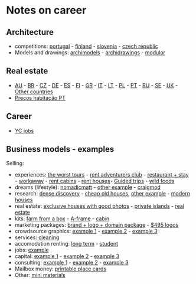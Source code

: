 # Notes on career

## Architecture

- competitions: [portugal](http://encomenda.oasrs.org/concursos) - [finland](https://www.safa.fi/en/architectural-competitions-in-finland/) - [slovenia](https://www.zaps.si/index.php?m_id=natecaji_aktualni) - [czech republic](https://cceamoba.cz/en)
- Models and drawings: [archimodels](https://archimodels.tumblr.com/) - [archidrawings](https://archidrawings.tumblr.com/) - [modulor](https://www.modulor.de/en/)

## Real estate

- [AU](https://www.realestate.com.au/buy) - [BR](https://www.zapimoveis.com.br/) - [CZ](https://www.sreality.cz/) - [DE](https://www.immobilienscout24.de/) - [ES](https://www.idealista.com/) - [FI](https://www.etuovi.com/) - [GR](https://en.spitogatos.gr/) - [IT](https://www.idealista.it/) - [LT](https://www.remax.lt/) - [PL](https://www.otodom.pl/) - [PT](https://www.idealista.pt/) - [RU](https://www.cian.ru/) - [SE](https://www.hemnet.se/) - [UK](https://www.rightmove.co.uk/) - [Other countries](https://www.similarweb.com/pt/top-websites/category/business-and-consumer-services/real-estate/)
- [Preços habitação PT](https://www.idealista.pt/media/relatorios-preco-habitacao/)

## Career

- [YC jobs](www.ycombinator.com/companies)

## Business models - examples

Selling:

- experiences: [the worst tours](https://theworsttours.weebly.com/) - [rent adventurers club](https://www.unchartedbooks.com/adventurers-club.php) - [restaurant + stay](https://www.brushlandeatinghouse.com/) - [workaway](https://www.workaway.info/) - [rent cabins](https://www.cabinscape.com/) - [rent houses](https://www.silentliving.pt/)- [Guided trips](https://andrewskurka.com/) - [wild foods](https://alexandermcnaughton.com/)
- dreams (lifestyle): [nomadicmatt](https://www.nomadicmatt.com/) - [other example](https://sofianaaustralia.com/) - [craigmod](https://craigmod.com/)
- research: [dense discovery](https://www.densediscovery.com/) - [cheap old houses](https://www.instagram.com/cheapoldhouses/), [other example](https://www.instagram.com/cheapirishhouses/) - [modern houses](https://www.wowhaus.co.uk/)
- real estate: [exclusive houses with good photos](https://www.fantasticfrank.de/) - [private islands](http://www.vladi-private-islands.de/) - [real estate](https://www.zeonamcintyre.com/)
- kits: [farm from a box](https://farmfromabox.com/) - [A-frame](https://avrame.com/) - [cabin](https://buildcover.com/)
- marketing packages: [brand + logo + domain package](https://www.brandbucket.com/) - [$495 logos](https://logo.pizza/)
- crowdsource graphics: [example 1](https://www.crowdspring.com/) - [example 2](https://draftss.com/) - [example 3](https://www.manypixels.co/)
- services: [cleaning](https://www.maidsinblack.com/)
- accomodation renting: [long term](https://www.uniplaces.com/) - [student](https://www.studentville.pt/en)
- jobs: [example](https://empregopelomundo.com/)
- capital: [example 1](https://shl.vc/) - [example 2](https://www.generalcatalyst.com/) - [example 3](https://www.tinycapital.com/)
- consulting: [example 1](https://hashref.com/) - [example 2](https://roybarber.com/) - [example 3](https://consulting.joreteg.com/)
- Mailbox money: [printable place cards](https://www.placecard.me/)
- Other: [mini materials](https://www.minimaterials.com/)
